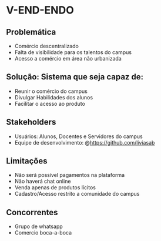# V-END-ENDO


## Problemática

- Comércio descentralizado
- Falta de visibilidade para os talentos do campus
- Acesso a comércio em área não urbanizada

## Solução: Sistema que seja capaz de:

- Reunir o comércio do campus
- Divulgar Habilidades dos alunos
- Facilitar o acesso ao produto

## Stakeholders

- Usuários: Alunos, Docentes e Servidores do campus
- Equipe de desenvolvimento:
@https://github.com/liviasab

## Limitações

- Não será possível pagamentos na plataforma
- Não haverá chat online
- Venda apenas de produtos lícitos
- Cadastro/Acesso restrito a comunidade do campus

## Concorrentes

- Grupo de whatsapp
- Comercio boca-a-boca


